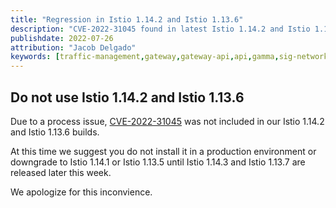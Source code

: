```yaml
---
title: "Regression in Istio 1.14.2 and Istio 1.13.6"
description: "CVE-2022-31045 found in latest Istio 1.14.2 and Istio 1.13.6"
publishdate: 2022-07-26
attribution: "Jacob Delgado"
keywords: [traffic-management,gateway,gateway-api,api,gamma,sig-network]
---
```


## Do not use Istio 1.14.2 and Istio 1.13.6

Due to a process issue, [CVE-2022-31045](news/security/istio-security-2022-005/#cve-2022-31045) was not included in our Istio 1.14.2 and Istio 1.13.6 builds.

At this time we suggest you do not install it in a production environment or downgrade to Istio 1.14.1 or Istio 1.13.5 until
Istio 1.14.3 and Istio 1.13.7 are released later this week.

We apologize for this inconvience.
